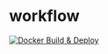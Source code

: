 # workflow

[![Docker Build & Deploy](https://github.com/Zouaui/workflow/actions/workflows/workflow.yml/badge.svg?branch=main)](https://github.com/Zouaui/workflow/actions/workflows/workflow.yml)